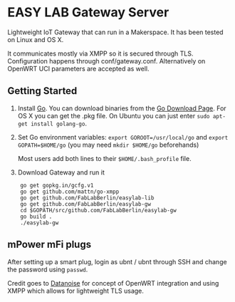 # EASY LAB Gateway Server

Lightweight IoT Gateway that can run in a Makerspace. It has been tested on Linux and OS X.

It communicates mostly via XMPP so it is secured through TLS. Configuration happens through conf/gateway.conf. Alternatively on OpenWRT UCI parameters are accepted as well.

## Getting Started

1. Install [Go](https://golang.org). You can download binaries from the
  [Go Download Page](https://golang.org/dl/). For OS X you can get the
  .pkg file. On Ubuntu you can just enter `sudo apt-get install golang-go`.
2. Set Go environment variables:
   `export GOROOT=/usr/local/go` and
   `export GOPATH=$HOME/go` (you may need `mkdir $HOME/go` beforehands)

   Most users add both lines to their `$HOME/.bash_profile` file.

3. Download Gateway and run it

```
	go get gopkg.in/gcfg.v1
	go get github.com/mattn/go-xmpp
	go get github.com/FabLabBerlin/easylab-lib
	go get github.com/FabLabBerlin/easylab-gw
	cd $GOPATH/src/github.com/FabLabBerlin/easylab-gw
	go build .
	./easylab-gw
```

## mPower mFi plugs

After setting up a smart plug, login as ubnt / ubnt through SSH and change the password using `passwd`.

Credit goes to [Datanoise](https://github.com/DatanoiseTV) for concept of OpenWRT integration and using XMPP which allows for lightweight TLS usage.
